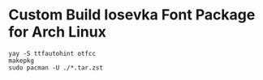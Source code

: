 # Custom Build Iosevka Font Package for Arch Linux

```
yay -S ttfautohint otfcc
makepkg
sudo pacman -U ./*.tar.zst
```
